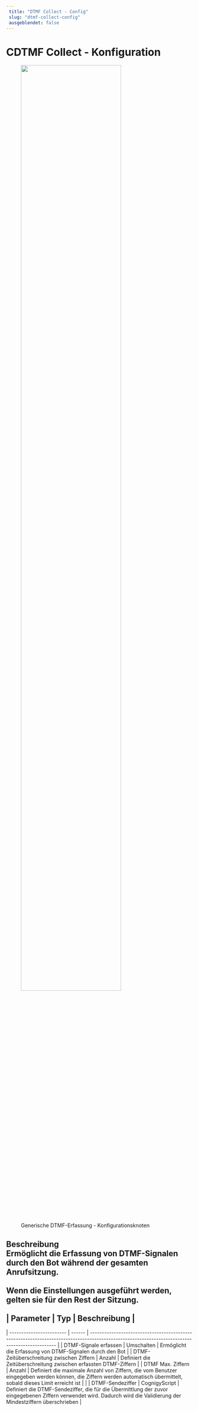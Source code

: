 ```yaml
---
 title: "DTMF Collect - Config" 
 slug: "dtmf-collect-config" 
 ausgeblendet: false 
---
```


# CDTMF Collect - Konfiguration

<figure>
  <img class="image-center" src="{{config.site_url}}ai/flow-nodes/images/generic-voice/dtmf-collect-config.png" width="80%" />
  <figcaption>Generische DTMF-Erfassung - Konfigurationsknoten</figcaption>
</figure>

## Beschreibung<div class="divider"></div>Ermöglicht die Erfassung von DTMF-Signalen durch den Bot während der gesamten Anrufsitzung.<br/><br/>Wenn die Einstellungen ausgeführt werden, gelten sie für den Rest der Sitzung.<br/><br/>| Parameter | Typ | Beschreibung |
| ------------------------ | ------ | ---------------------------------------------------------------------------------------------------------------------------------------------- |
| DTMF-Signale erfassen | Umschalten | Ermöglicht die Erfassung von DTMF-Signalen durch den Bot |
| DTMF-Zeitüberschreitung zwischen Ziffern | Anzahl | Definiert die Zeitüberschreitung zwischen erfassten DTMF-Ziffern |
| DTMF Max. Ziffern | Anzahl | Definiert die maximale Anzahl von Ziffern, die vom Benutzer eingegeben werden können, die Ziffern werden automatisch übermittelt, sobald dieses Limit erreicht ist |                         |
| DTMF-Sendeziffer | CognigyScript | Definiert die DTMF-Sendeziffer, die für die Übermittlung der zuvor eingegebenen Ziffern verwendet wird. Dadurch wird die Validierung der Mindestziffern überschrieben |
